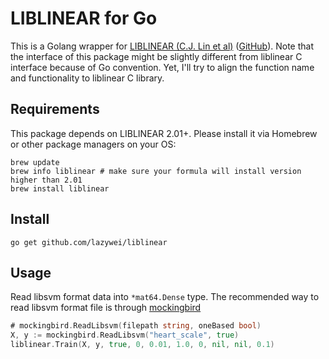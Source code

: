 LIBLINEAR for Go
==========

This is a Golang wrapper for [LIBLINEAR (C.J. Lin et al)](http://ntucsu.csie.ntu.edu.tw/~cjlin/liblinear/) ([GitHub](https://github.com/cjlin1/liblinear)).
Note that the interface of this package might be slightly different from
liblinear C interface because of Go convention. Yet, I'll try to align the
function name and functionality to liblinear C library.

## Requirements

This package depends on LIBLINEAR 2.01+. Please install it via Homebrew or other
package managers on your OS:

```
brew update
brew info liblinear # make sure your formula will install version higher than 2.01
brew install liblinear
```

## Install

```
go get github.com/lazywei/liblinear
```

## Usage

Read libsvm format data into `*mat64.Dense` type. The recommended way to read
libsvm format file is through
[mockingbird](https://github.com/lazywei/mockingbird)

```go
# mockingbird.ReadLibsvm(filepath string, oneBased bool)
X, y := mockingbird.ReadLibsvm("heart_scale", true)
liblinear.Train(X, y, true, 0, 0.01, 1.0, 0, nil, nil, 0.1)
```
